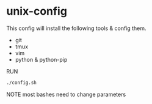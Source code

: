 # unix-config
This config will install the following tools & config them.
- git
- tmux
- vim
- python & python-pip

RUN
```bash
./config.sh
```

NOTE
	most bashes need to change parameters
